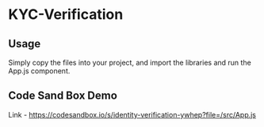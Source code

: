 # KYC-Verification
## Usage 
Simply copy the files into your project, and import the libraries and run the App.js component.

## Code Sand Box Demo
Link - https://codesandbox.io/s/identity-verification-ywhep?file=/src/App.js
